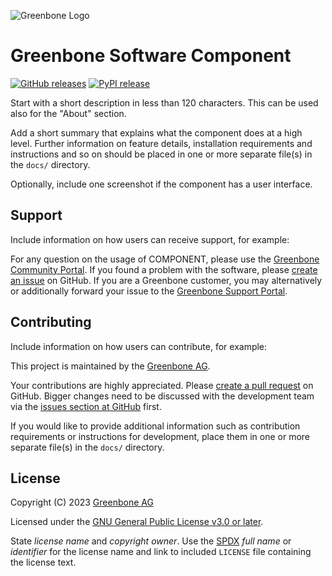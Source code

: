 <!--
SPDX-FileCopyrightText: 2023 Greenbone AG

SPDX-License-Identifier: CC-BY-SA-4.0
-->

![Greenbone Logo](https://www.greenbone.net/wp-content/uploads/Gb_New-logo_horizontal_head.png)

# Greenbone Software Component

[![GitHub releases](https://img.shields.io/github/release/greenbone/COMPONENT.svg)](https://github.com/greenbone/COMPONENT/releases)
[![PyPI release](https://img.shields.io/pypi/v/COMPONENT.svg)](https://pypi.org/project/COMPONENT/)

Start with a short description in less than 120 characters. This can be used also for the "About" section.

Add a short summary that explains what the component does at a high level. Further information on feature details, installation requirements and instructions and so on should be placed in one or more separate file(s) in the `docs/` directory.

Optionally, include one screenshot if the component has a user interface.

## Support

Include information on how users can receive support, for example:

For any question on the usage of COMPONENT, please use the [Greenbone Community Portal](https://community.greenbone.net/c/X). If you found a problem with the software, please [create an issue](https://github.com/greenbone/COMPONENT/issues) on GitHub. If you are a Greenbone customer, you may alternatively or additionally forward your issue to the [Greenbone Support Portal](https://jira.greenbone.net/servicedesk/customer/portal/7).

## Contributing

Include information on how users can contribute, for example:

This project is maintained by the [Greenbone AG](https://www.greenbone.net/).

Your contributions are highly appreciated. Please [create a pull request](https://github.com/greenbone/COMPONENT/pulls) on GitHub. Bigger changes need to be discussed with the development team via the [issues section at GitHub](https://github.com/greenbone/COMPONENT/issues) first.

If you would like to provide additional information such as contribution requirements or instructions for development, place them in one or more separate file(s) in the `docs/` directory.

## License

Copyright (C) 2023 [Greenbone AG](https://www.greenbone.net/)

Licensed under the [GNU General Public License v3.0 or later](LICENSE).

State *license name* and *copyright owner*. Use the [SPDX](https://spdx.org/licenses/) *full name* or *identifier* for the license name and link to included `LICENSE` file containing the license text.
